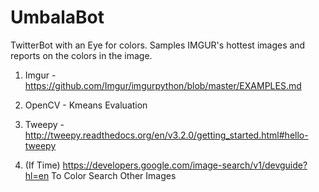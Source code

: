 # UmbalaBot

TwitterBot with an Eye for colors. Samples IMGUR's hottest images and reports on the colors in the image. 

1. Imgur - https://github.com/Imgur/imgurpython/blob/master/EXAMPLES.md
2. OpenCV - Kmeans Evaluation 
3. Tweepy - http://tweepy.readthedocs.org/en/v3.2.0/getting_started.html#hello-tweepy

4. (If Time) https://developers.google.com/image-search/v1/devguide?hl=en To Color Search Other Images
